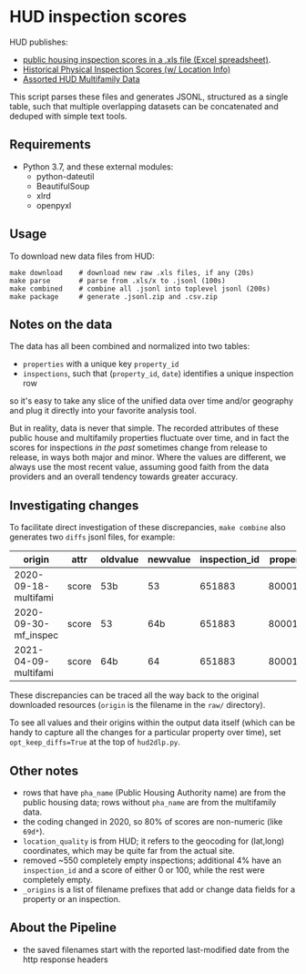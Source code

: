 # HUD inspection scores

HUD publishes:

- [public housing inspection scores in a .xls file (Excel spreadsheet)]([https://www.hud.gov/program_offices/housing/mfh/rems/remsinspecscores/remsphysinspscores).
- [Historical Physical Inspection Scores (w/ Location Info)](https://www.huduser.gov/portal/datasets/pis.html)
- [Assorted HUD Multifamily Data](https://www.hud.gov/program_offices/housing/mfh/mfdata)

This script parses these files and generates JSONL, structured as a single table, such that multiple overlapping datasets can be concatenated and deduped with simple text tools.

## Requirements

- Python 3.7, and these external modules:
    - python-dateutil
    - BeautifulSoup
    - xlrd
    - openpyxl

## Usage

To download new data files from HUD:

    make download    # download new raw .xls files, if any (20s)
    make parse       # parse from .xls/x to .jsonl (100s)
    make combined    # combine all .jsonl into toplevel jsonl (200s)
    make package     # generate .jsonl.zip and .csv.zip

## Notes on the data

The data has all been combined and normalized into two tables:

- `properties` with a unique key `property_id`
- `inspections`, such that (`property_id`, `date`) identifies a unique inspection row

so it's easy to take any slice of the unified data over time and/or geography and plug it directly into your favorite analysis tool.

But in reality, data is never that simple.
The recorded attributes of these public house and multifamily properties fluctuate over time, and in fact the scores for inspections *in the past* sometimes change from release to release, in ways both major and minor.
Where the values are different, we always use the most recent value, assuming good faith from the data providers and an overall tendency towards greater accuracy.

## Investigating changes

To facilitate direct investigation of these discrepancies, `make combine` also generates two `diffs` jsonl files, for example:

|origin                |attr   |oldvalue  |newvalue  |inspection\_id |property\_id |date        |score  |
|----------------------|-------|----------|----------|---------------|-------------|------------|-------|
|2020\-09\-18\-multifami|score  |53b       |53        |651883         |800019065    |2020\-02\-25|53     |
|2020\-09\-30\-mf\_inspec|score  |53        |64b       |651883         |800019065    |2020\-02\-25|64b    |
|2021\-04\-09\-multifami|score  |64b       |64        |651883         |800019065    |2020\-02\-25|64     |

These discrepancies can be traced all the way back to the original downloaded resources (`origin` is the filename in the `raw/` directory).

To see all values and their origins within the output data itself (which can be handy to capture all the changes for a particular property over time), set `opt_keep_diffs=True` at the top of `hud2dlp.py`.

## Other notes

- rows that have `pha_name` (Public Housing Authority name) are from the public housing data; rows without `pha_name` are from the multifamily data.
- the coding changed in 2020, so 80% of scores are non-numeric (like `69d*`).
- `location_quality` is from HUD; it refers to the geocoding for (lat,long) coordinates, which may be quite far from the actual site.
- removed ~550 completely empty inspections; additional 4% have an `inspection_id` and a score of either 0 or 100, while the rest were completely empty.
- `_origins` is a list of filename prefixes that add or change data fields for a property or an inspection.

## About the Pipeline

- the saved filenames start with the reported last-modified date from the http response headers
